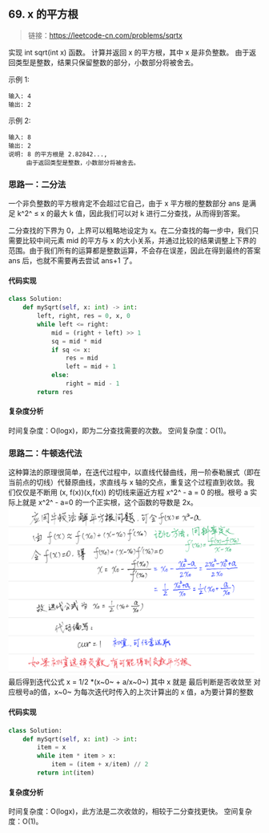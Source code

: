 ## 69. x 的平方根
>链接：https://leetcode-cn.com/problems/sqrtx

实现 int sqrt(int x) 函数。
计算并返回 x 的平方根，其中 x 是非负整数。
由于返回类型是整数，结果只保留整数的部分，小数部分将被舍去。

示例 1:
```shell
输入: 4
输出: 2
```
示例 2:
```shell
输入: 8
输出: 2
说明: 8 的平方根是 2.82842..., 
     由于返回类型是整数，小数部分将被舍去。
```

### 思路一：二分法
一个非负整数的平方根肯定不会超过它自己，由于 x 平方根的整数部分 ans 是满足 k^2^ ≤ x 的最大 k 值，因此我们可以对 k 进行二分查找，从而得到答案。

二分查找的下界为 0，上界可以粗略地设定为 x。在二分查找的每一步中，我们只需要比较中间元素 mid 的平方与 x 的大小关系，并通过比较的结果调整上下界的范围。由于我们所有的运算都是整数运算，不会存在误差，因此在得到最终的答案 ans 后，也就不需要再去尝试 ans+1 了。

#### 代码实现
```python
class Solution:
    def mySqrt(self, x: int) -> int:
        left, right, res = 0, x, 0
        while left <= right:
            mid = (right + left) >> 1
            sq = mid * mid
            if sq <= x:
                res = mid
                left = mid + 1
            else:
                right = mid - 1
        return res
```
#### 复杂度分析

时间复杂度：O(logx)，即为二分查找需要的次数。
空间复杂度：O(1)。

### 思路二：牛顿迭代法
这种算法的原理很简单，在迭代过程中，以直线代替曲线，用一阶泰勒展式（即在当前点的切线）代替原曲线，求直线与 x 轴的交点，重复这个过程直到收敛。我们仅仅是不断用 (x, f(x))(x,f(x)) 的切线来逼近方程 x^2^ - a = 0 的根。根号 a 实际上就是 x^2^ - a=0 的一个正实根，这个函数的导数是 2x。
![](../images/69_01.png)
最后得到迭代公式 x = 1/2 *(x~0~ + a/x~0~)
其中 x 就是 最后判断是否收敛至 对应根号a的值，x~0~ 为每次迭代时传入的上次计算出的 x 值，a为要计算的整数
#### 代码实现
```python
class Solution:
    def mySqrt(self, x: int) -> int:
        item = x
        while item * item > x:
            item = (item + x/item) // 2
        return int(item)
```
#### 复杂度分析

时间复杂度：O(logx)，此方法是二次收敛的，相较于二分查找更快。
空间复杂度：O(1)。



